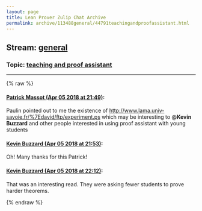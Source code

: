 ```yaml
---
layout: page
title: Lean Prover Zulip Chat Archive 
permalink: archive/113488general/44791teachingandproofassistant.html
---
```


## Stream: [general](index.html)
### Topic: [teaching and proof assistant](44791teachingandproofassistant.html)

---


{% raw %}
#### [ Patrick Massot (Apr 05 2018 at 21:49)](https://leanprover.zulipchat.com/#narrow/stream/113488-general/topic/teaching%20and%20proof%20assistant/near/124686646):
Paulin pointed out to me the existence of http://www.lama.univ-savoie.fr/%7Edavid/ftp/experiment.ps which may be interesting to @**Kevin Buzzard** and other people interested in using proof assistant with young students

#### [ Kevin Buzzard (Apr 05 2018 at 21:53)](https://leanprover.zulipchat.com/#narrow/stream/113488-general/topic/teaching%20and%20proof%20assistant/near/124686821):
Oh! Many thanks for this Patrick!

#### [ Kevin Buzzard (Apr 05 2018 at 22:12)](https://leanprover.zulipchat.com/#narrow/stream/113488-general/topic/teaching%20and%20proof%20assistant/near/124687679):
That was an interesting read. They were asking fewer students to prove harder theorems.


{% endraw %}
